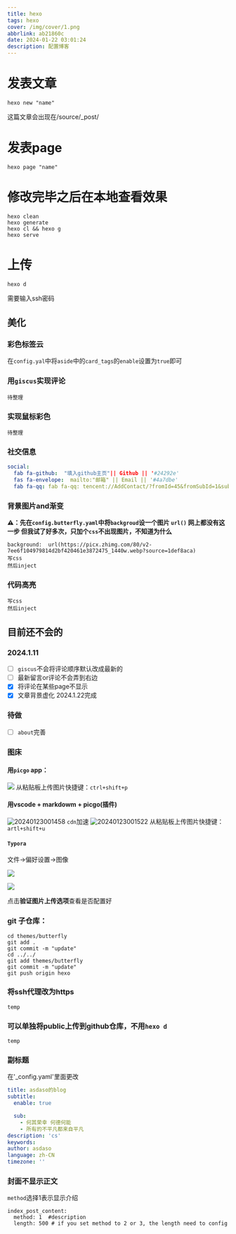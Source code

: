 ```yaml
---
title: hexo
tags: hexo
cover: /img/cover/1.png
abbrlink: ab21860c
date: 2024-01-22 03:01:24
description: 配置博客
---
```

# 发表文章
```
hexo new "name"
```
这篇文章会出现在/source/_post/
# 发表page
```
hexo page "name"
```
# 修改完毕之后在本地查看效果
```
hexo clean
hexo generate
hexo cl && hexo g
hexo serve
```
# 上传
```
hexo d 
```
需要输入ssh密码


## 美化

### 彩色标签云
在`config.yal`中将`aside`中的`card_tags`的`enable`设置为`true`即可

### 用`giscus`实现评论

```
待整理
```
### 实现鼠标彩色
```
待整理
```
### 社交信息

```yaml
social:
  fab fa-github:  "填入github主页"|| Github || '#24292e'
  fas fa-envelope:  mailto:"邮箱" || Email || '#4a7dbe'
  fab fa-qq: fab fa-qq: tencent://AddContact/?fromId=45&fromSubId=1&subcmd=all&uin="QQ号👌"&website=www.oicqzone.com || QQ || '#qq-color-code'
```
### 背景图片and渐变
**⚠️：先在`config.butterfly.yaml`中将`backgroud`设一个图片 `url()`
网上都没有这一步 
但我试了好多次，只加个`css`不出现图片，不知道为什么**
```
background:  url(https://picx.zhimg.com/80/v2-7ee6f104979814d2bf420461e3872475_1440w.webp?source=1def8aca)
写css
然后inject
```
### 代码高亮
```
写css
然后inject
```

## 目前还不会的
### 2024.1.11
- [ ] `giscus`不会将评论顺序默认改成最新的
- [ ] 最新留言or评论不会弄到右边
- [x] 将评论在某些page不显示
- [x] 文章背景虚化   2024.1.22完成
### 待做
- [ ] `about`完善
  

### 图床
#### 用`picgo` app：
![](https://cdn.jsdelivr.net/gh/wawzysys/imgbed@main/20240301205606.png)
从粘贴板上传图片快捷键：`ctrl+shift+p`

#### 用vscode + markdowm + picgo(插件)
![20240123001458](https://cdn.jsdelivr.net/gh/wawzysys/imgbed@main/20240123001458.png)
`cdn`加速
![20240123001522](https://cdn.jsdelivr.net/gh/wawzysys/imgbed@main/20240123001522.png)
从粘贴板上传图片快捷键：`artl+shift+u`

#### `Typora`

文件->偏好设置->图像

![](https://cdn.jsdelivr.net/gh/wawzysys/imgbed@main/20240301205545.png)

![](https://cdn.jsdelivr.net/gh/wawzysys/imgbed@main/20240301205518.png)

点击**验证图片上传选项**查看是否配置好





### git 子仓库：
```git
cd themes/butterfly
git add .
git commit -m "update"
cd ../../
git add themes/butterfly
git commit -m "update"
git push origin hexo
```
### 将ssh代理改为https
```
temp
```
### 可以单独将public上传到github仓库，不用`hexo d`
```
temp
```
### 副标题
在'_config.yaml'里面更改

```yaml
title: asdaso的blog
subtitle:
  enable: true

  sub:
    - 何其荣幸 何德何能
    - 所有的不平凡都来自平凡
description: 'cs'
keywords:
author: asdaso
language: zh-CN
timezone: ''

```

### 封面不显示正文

`method`选择1表示显示介绍

```
index_post_content:
  method: 1  #description
  length: 500 # if you set method to 2 or 3, the length need to config
```

